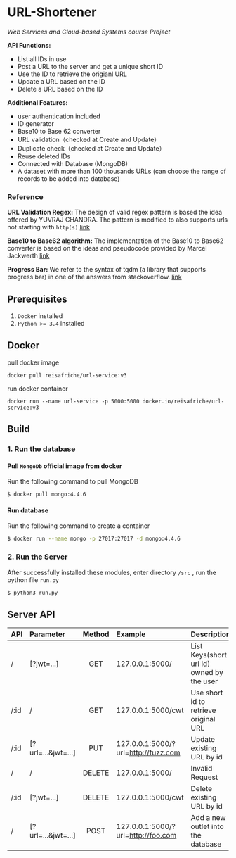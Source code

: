 # URL-Shortener

*Web Services and Cloud-based Systems course Project*

**API Functions:** 
- List all IDs in use 
- Post a URL to the server and get a unique short ID
- Use the ID to retrieve the origianl URL
- Update a URL based on the ID
- Delete a URL based on the ID


**Additional Features:**
- user authentication included
- ID generator
- Base10 to Base 62 converter
- URL validation（checked at Create and Update）
- Duplicate check（checked at Create and Update）
- Reuse deleted IDs 
- Connected with Database (MongoDB)
- A dataset with more than 100 thousands URLs (can choose the range of records to be added into database)

### Reference
**URL Validation Regex:**
The design of valid regex pattern is based the idea offered by YUVRAJ CHANDRA.
The pattern is modified to also supports urls not starting with `http(s)`
[link](https://www.makeuseof.com/regular-expressions-validate-url/)

**Base10 to Base62 algorithm:**
The implementation of the Base10 to Base62 converter is based on the ideas and pseudocode provided by Marcel Jackwerth
[link](https://stackoverflow.com/questions/742013/how-do-i-create-a-url-shortener)

**Progress Bar:**
We refer to the syntax of tqdm (a library that supports progress bar) in one of the answers from stackoverflow.
[link](https://stackoverflow.com/questions/43259717/progress-bar-for-a-for-loop-in-python-script)

## Prerequisites

1. `Docker`  installed
2. `Python >= 3.4`  installed


## Docker

<!-- Buid
```shell
docker build -t reisafriche/url-service:v3 .
```

push
```shell
docker push reisafriche/url-service:v3  
``` -->

pull docker image
```shell
docker pull reisafriche/url-service:v3
```

run docker container
```shell
docker run --name url-service -p 5000:5000 docker.io/reisafriche/url-service:v3
```


## Build

### 1. Run the database

#### Pull `MongoDb` official image from docker

Run the following command to pull MongoDB

```bash
$ docker pull mongo:4.4.6
```

#### Run database

Run the following command to create a container

```bash
$ docker run --name mongo -p 27017:27017 -d mongo:4.4.6
```

### 2. Run the Server

After successfully installed these modules, enter  directory `/src` , run the python file `run.py`

```bash
$ python3 run.py
```

## Server API
| API | Parameter | Method | Example| Description |
| :--- | :---- | :---: |:---|:---|
| / |[?jwt=...] |  GET   | 127.0.0.1:5000/ | List Keys(short url id) owned by the user|
/:id |/ |GET|127.0.0.1:5000/cwt|Use short id to retrieve original URL|
/:id|[?url=...&jwt=...]|PUT|127.0.0.1:5000/?url=http://fuzz.com| Update existing URL by id|
/ | /| DELETE| 127.0.0.1:5000/ | Invalid Request| 
/:id |[?jwt=...]| DELETE | 127.0.0.1:5000/cwt| Delete existing URL by id|
/ |[?url=...&jwt=...] | POST  | 127.0.0.1:5000/?url=http://foo.com |Add a new outlet into the database|

